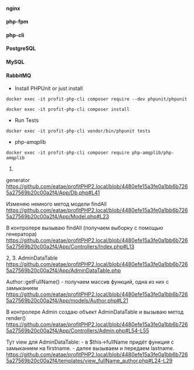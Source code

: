 #### nginx
#### php-fpm
#### php-cli
#### PostgreSQL
#### MySQL
#### RabbitMQ


* Install PHPUnit or just install
```
docker exec -it profit-php-cli composer require --dev phpunit/phpunit

docker exec -it profit-php-cli composer install
```

* Run Tests
```
docker exec -it profit-php-cli vendor/bin/phpunit tests
```


* php-amqplib
```
docker exec -it profit-php-cli composer require php-amqplib/php-amqplib
```




1.
generator
https://github.com/eatae/profitPHP2.local/blob/4480efe15a3fe0a1bb6b7265a27569b20c00a2f4/App/Db.php#L41

Изменяю немного метод модели findAll
https://github.com/eatae/profitPHP2.local/blob/4480efe15a3fe0a1bb6b7265a27569b20c00a2f4/App/Model.php#L23

В контролере вызываю findAll (получаем выборку с помощью генератора)
https://github.com/eatae/profitPHP2.local/blob/4480efe15a3fe0a1bb6b7265a27569b20c00a2f4/App/Controllers/Index.php#L13



2, 3.
AdminDataTable
https://github.com/eatae/profitPHP2.local/blob/4480efe15a3fe0a1bb6b7265a27569b20c00a2f4/App/AdminDataTable.php

Author::getFullName() - получаем массив функций, одна из них с замыканием
https://github.com/eatae/profitPHP2.local/blob/4480efe15a3fe0a1bb6b7265a27569b20c00a2f4/App/models/Author.php#L21

В контролере Admin создаю объект AdminDataTable и вызываю метод render()
https://github.com/eatae/profitPHP2.local/blob/4480efe15a3fe0a1bb6b7265a27569b20c00a2f4/App/Controllers/Admin.php#L54-L55

Тут view для AdminDataTable:
    - в $this->fullName придёт функция с замыканием на firstname.
    - далее вызываем и передаем lastname.
https://github.com/eatae/profitPHP2.local/blob/4480efe15a3fe0a1bb6b7265a27569b20c00a2f4/templates/view_fullName_author.php#L24-L29

